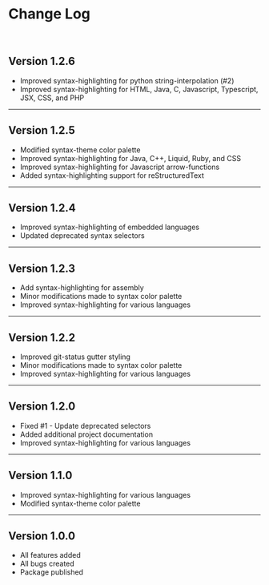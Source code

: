 # Change Log
<br>

## Version 1.2.6  

  * Improved syntax-highlighting for python string-interpolation (#2)
  * Improved syntax-highlighting for HTML, Java, C, Javascript, Typescript, JSX, CSS, and PHP

-----------------------------------------------------------------------  

## Version 1.2.5  

  * Modified syntax-theme color palette
  * Improved syntax-highlighting for Java, C++, Liquid, Ruby, and CSS
  * Improved syntax-highlighting for Javascript arrow-functions
  * Added syntax-highlighting support for reStructuredText

-----------------------------------------------------------------------  
  
## Version 1.2.4  
  * Improved syntax-highlighting of embedded languages
  * Updated deprecated syntax selectors

-----------------------------------------------------------------------  

## Version 1.2.3  

  * Add syntax-highlighting for assembly
  * Minor modifications made to syntax color palette
  * Improved syntax-highlighting for various languages

-----------------------------------------------------------------------  

## Version 1.2.2  

  * Improved git-status gutter styling
  * Minor modifications made to syntax color palette
  * Improved syntax-highlighting for various languages

-----------------------------------------------------------------------

## Version 1.2.0  

  * Fixed #1 - Update deprecated selectors
  * Added additional project documentation
  * Improved syntax-highlighting for various languages

-----------------------------------------------------------------------  

## Version 1.1.0  

  * Improved syntax-highlighting for various languages
  * Modified syntax-theme color palette

-----------------------------------------------------------------------  

## Version 1.0.0  

  * All features added
  * All bugs created
  * Package published
